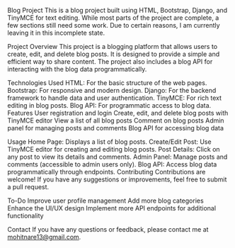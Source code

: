 Blog Project
This is a blog project built using HTML, Bootstrap, Django, and TinyMCE for text editing. While most parts of the project are complete, a few sections still need some work. Due to certain reasons, I am currently leaving it in this incomplete state.

Project Overview
This project is a blogging platform that allows users to create, edit, and delete blog posts. It is designed to provide a simple and efficient way to share content. The project also includes a blog API for interacting with the blog data programmatically.

Technologies Used
HTML: For the basic structure of the web pages.
Bootstrap: For responsive and modern design.
Django: For the backend framework to handle data and user authentication.
TinyMCE: For rich text editing in blog posts.
Blog API: For programmatic access to blog data.
Features
User registration and login
Create, edit, and delete blog posts with TinyMCE editor
View a list of all blog posts
Comment on blog posts
Admin panel for managing posts and comments
Blog API for accessing blog data



Usage
Home Page: Displays a list of blog posts.
Create/Edit Post: Use TinyMCE editor for creating and editing blog posts.
Post Details: Click on any post to view its details and comments.
Admin Panel: Manage posts and comments (accessible to admin users only).
Blog API: Access blog data programmatically through endpoints.
Contributing
Contributions are welcome! If you have any suggestions or improvements, feel free to submit a pull request.

To-Do
Improve user profile management
Add more blog categories
Enhance the UI/UX design
Implement more API endpoints for additional functionality

Contact
If you have any questions or feedback, please contact me at mohitnare13@gmail.com.

